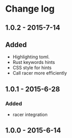 # Change log

## 1.0.2 - 2015-7-14

## Added
- Highlighting toml.
- Rust keywords hints
- CSS style for hints
- Call racer more efficiently

## 1.0.1 - 2015-6-28

### Added
- racer integration

## 1.0.0 - 2015-6-14

